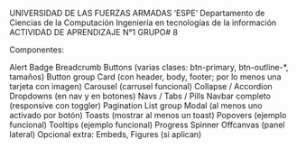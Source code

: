 UNIVERSIDAD DE LAS FUERZAS ARMADAS ‘ESPE’
Departamento de Ciencias de la Computación
Ingeniería en tecnologías de la información
ACTIVIDAD DE APRENDIZAJE N°1
GRUPO# 8


Componentes:

Alert
Badge
Breadcrumb
Buttons (varias clases: btn-primary, btn-outline-*, tamaños)
Button group
Card (con header, body, footer; por lo menos una tarjeta con imagen)
Carousel (carrusel funcional)
Collapse / Accordion
Dropdowns (en nav y en botones)
Navs / Tabs / Pills
Navbar completo (responsive con toggler)
Pagination
List group
Modal (al menos uno activado por botón)
Toasts (mostrar al menos un toast)
Popovers (ejemplo funcional)
Tooltips (ejemplo funcional)
Progress
Spinner
Offcanvas (panel lateral)
Opcional extra: Embeds, Figures (si aplican)
